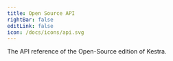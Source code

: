 ```yaml
---
title: Open Source API
rightBar: false
editLink: false
icon: /docs/icons/api.svg
---
```


The API reference of the Open-Source edition of Kestra.

<ApiDoc />